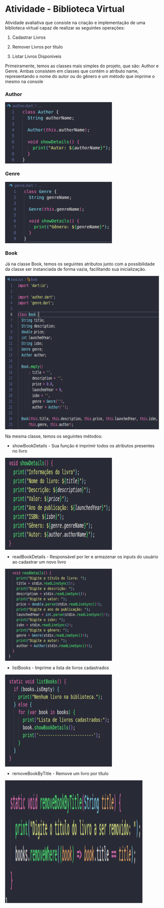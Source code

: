 # Atividade - Biblioteca Virtual

Atividade avaliativa que consiste na criação e implementação de uma biblioteca virtual capaz de realizar as seguintes operações:

1. Cadastrar Livros

2. Remover Livros por título 

3. Listar Livros Disponíveis

Primeiramente, temos as classes mais simples do projeto, que são: Author e Genre. Ambas consistem em classes que contém o atributo name, representando o nome do autor ou do gênero e um método que imprime o mesmo na console

### Author
<img align="center" alt="author-class" height="200" width="350" src="https://github.com/carlos-daniel8/biblioteca-virtual/blob/main/assets/author.png">

### Genre
<img align="center" alt="genre-class" height="200" width="350" src="https://github.com/carlos-daniel8/biblioteca-virtual/blob/main/assets/genre.png">


### Book
Já na classe Book, temos os seguintes atributos junto com a possibilidade da classe ser instanciada de forma vazia, facilitando sua inicialização.

<img align="center" alt="book-atributes" height="500" width="650" src="https://github.com/carlos-daniel8/biblioteca-virtual/blob/main/assets/book-atributes.png">

Na mesma classe, temos os seguintes métodos:

- showBookDetails - Sua função é imprimir todos os atributos presentes no livro
<img align="center" alt="show-book-details-method" height="300" width="350" src="https://github.com/carlos-daniel8/biblioteca-virtual/blob/main/assets/show-book-details-method.png">

- readBookDetails - Responsável por ler e armazenar os inputs do usuário ao cadastrar um novo livro
<img align="center" alt="read-book-details-method" height="300" width="350" src="https://github.com/carlos-daniel8/biblioteca-virtual/blob/main/assets/read-book-details-method.png">

- listBooks - Imprime a lista de livros cadastrados
<img align="center" alt="list-books-method" height="300" width="350" src="https://github.com/carlos-daniel8/biblioteca-virtual/blob/main/assets/list-books-method.png">

- removeBookByTitle - Remove um livro por título
<img align="center" alt="list-books-method" height="400" width="450" src="https://github.com/carlos-daniel8/biblioteca-virtual/blob/main/assets/remove-book-by-title.png">

